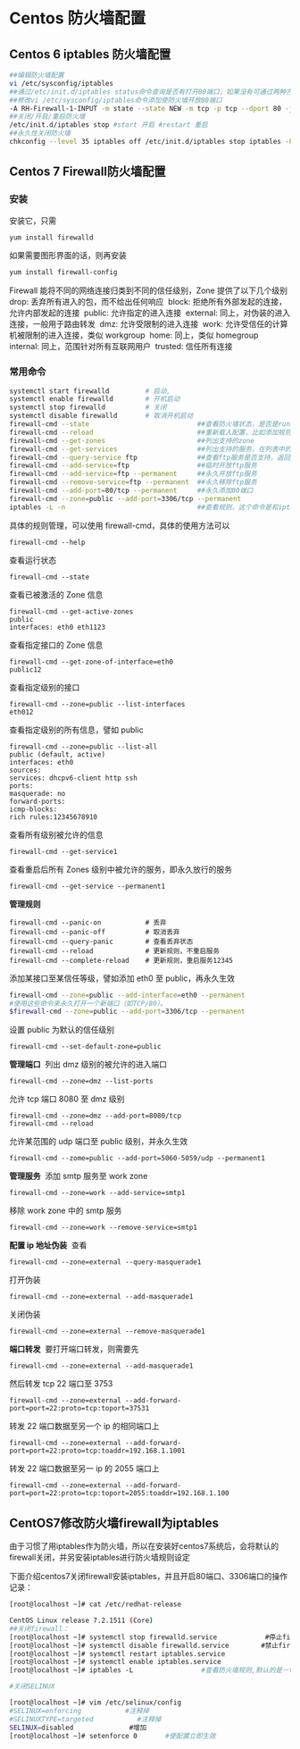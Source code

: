 



# Centos 防火墙配置



## Centos 6 iptables 防火墙配置

```bash
##编辑防火墙配置
vi /etc/sysconfig/iptables 
##通过/etc/init.d/iptables status命令查询是否有打开80端口，如果没有可通过两种方式处理： 
##修改vi /etc/sysconfig/iptables命令添加使防火墙开放80端口 
-A RH-Firewall-1-INPUT -m state --state NEW -m tcp -p tcp --dport 80 -j ACCEPT 
##关闭/开启/重启防火墙 
/etc/init.d/iptables stop #start 开启 #restart 重启 
##永久性关闭防火墙 
chkconfig --level 35 iptables off /etc/init.d/iptables stop iptables -P INPUT DROP 
```



## Centos 7 Firewall防火墙配置

### 安装

安装它，只需

```bash
yum install firewalld
```

如果需要图形界面的话，则再安装

```bash
yum install firewall-config
```

Firewall 能将不同的网络连接归类到不同的信任级别，Zone 提供了以下几个级别 
drop: 丢弃所有进入的包，而不给出任何响应 
block: 拒绝所有外部发起的连接，允许内部发起的连接 
public: 允许指定的进入连接 
external: 同上，对伪装的进入连接，一般用于路由转发 
dmz: 允许受限制的进入连接 
work: 允许受信任的计算机被限制的进入连接，类似 workgroup 
home: 同上，类似 homegroup 
internal: 同上，范围针对所有互联网用户 
trusted: 信任所有连接

### 常用命令

```bash
systemctl start firewalld         # 启动,
systemctl enable firewalld        # 开机启动
systemctl stop firewalld          # 关闭
systemctl disable firewalld       # 取消开机启动
firewall-cmd --state                           ##查看防火墙状态，是否是running
firewall-cmd --reload                          ##重新载入配置，比如添加规则之后，需要执行此命令
firewall-cmd --get-zones                       ##列出支持的zone
firewall-cmd --get-services                    ##列出支持的服务，在列表中的服务是放行的
firewall-cmd --query-service ftp               ##查看ftp服务是否支持，返回yes或者no
firewall-cmd --add-service=ftp                 ##临时开放ftp服务
firewall-cmd --add-service=ftp --permanent     ##永久开放ftp服务
firewall-cmd --remove-service=ftp --permanent  ##永久移除ftp服务
firewall-cmd --add-port=80/tcp --permanent     ##永久添加80端口 
firewall-cmd --zone=public --add-port=3306/tcp --permanent
iptables -L -n                                 ##查看规则，这个命令是和iptables的相同的
```

具体的规则管理，可以使用 firewall-cmd，具体的使用方法可以

```
firewall-cmd --help
```

查看运行状态

```
firewall-cmd --state
```

查看已被激活的 Zone 信息

```
firewall-cmd --get-active-zones
public
interfaces: eth0 eth1123
```

查看指定接口的 Zone 信息

```
firewall-cmd --get-zone-of-interface=eth0
public12
```

查看指定级别的接口

```
firewall-cmd --zone=public --list-interfaces
eth012
```

查看指定级别的所有信息，譬如 public

```
firewall-cmd --zone=public --list-all
public (default, active)
interfaces: eth0
sources:
services: dhcpv6-client http ssh
ports:
masquerade: no
forward-ports:
icmp-blocks:
rich rules:12345678910
```

查看所有级别被允许的信息

```
firewall-cmd --get-service1
```

查看重启后所有 Zones 级别中被允许的服务，即永久放行的服务

```
firewall-cmd --get-service --permanent1
```

**管理规则**

```
firewall-cmd --panic-on           # 丢弃
firewall-cmd --panic-off          # 取消丢弃
firewall-cmd --query-panic        # 查看丢弃状态
firewall-cmd --reload             # 更新规则，不重启服务
firewall-cmd --complete-reload    # 更新规则，重启服务12345
```

添加某接口至某信任等级，譬如添加 eth0 至 public，再永久生效

```bash
firewall-cmd --zone=public --add-interface=eth0 --permanent
#使用这些命令来永久打开一个新端口（如TCP/80）。
$firewall-cmd --zone=public --add-port=3306/tcp --permanent
```

设置 public 为默认的信任级别

```
firewall-cmd --set-default-zone=public
```

**管理端口** 
列出 dmz 级别的被允许的进入端口

```
firewall-cmd --zone=dmz --list-ports
```

允许 tcp 端口 8080 至 dmz 级别

```
firewall-cmd --zone=dmz --add-port=8080/tcp
firewall-cmd --reload
```

允许某范围的 udp 端口至 public 级别，并永久生效

```
firewall-cmd --zome=public --add-port=5060-5059/udp --permanent1
```

**管理服务** 
添加 smtp 服务至 work zone

```
firewall-cmd --zone=work --add-service=smtp1
```

移除 work zone 中的 smtp 服务

```
firewall-cmd --zone=work --remove-service=smtp1
```

**配置 ip 地址伪装** 
查看

```
firewall-cmd --zone=external --query-masquerade1
```

打开伪装

```
firewall-cmd --zone=external --add-masquerade1
```

关闭伪装

```
firewall-cmd --zone=external --remove-masquerade1
```

**端口转发** 
要打开端口转发，则需要先

```
firewall-cmd --zone=external --add-masquerade1
```

然后转发 tcp 22 端口至 3753

```
firewall-cmd --zone=external --add-forward-port=port=22:proto=tcp:toport=37531
```

转发 22 端口数据至另一个 ip 的相同端口上

```
firewall-cmd --zone=external --add-forward-port=port=22:proto=tcp:toaddr=192.168.1.1001
```

转发 22 端口数据至另一 ip 的 2055 端口上

```
firewall-cmd --zone=external --add-forward-port=port=22:proto=tcp:toport=2055:toaddr=192.168.1.100
```

## CentOS7修改防火墙firewall为iptables

由于习惯了用iptables作为防火墙，所以在安装好centos7系统后，会将默认的firewall关闭，并另安装iptables进行防火墙规则设定

下面介绍centos7关闭firewall安装iptables，并且开启80端口、3306端口的操作记录：

```bash
[root@localhost ~]# cat /etc/redhat-release 

CentOS Linux release 7.2.1511 (Core)
##关闭firewall：
[root@localhost ~]# systemctl stop firewalld.service            #停止firewall
[root@localhost ~]# systemctl disable firewalld.service        #禁止firewall开机启动
[root@localhost ~]# systemctl restart iptables.service                  #最后重启防火墙使配置生效
[root@localhost ~]# systemctl enable iptables.service                  #设置防火墙开机启动
[root@localhost ~]# iptables -L                 #查看防火墙规则,默认的是－t filter，如果是nat表查看，即iptables －t nat -L

#关闭SELINUX

[root@localhost ~]# vim /etc/selinux/config
#SELINUX=enforcing           #注释掉
#SELINUXTYPE=targeted           #注释掉
SELINUX=disabled              #增加
[root@localhost ~]# setenforce 0       #使配置立即生效
```

 